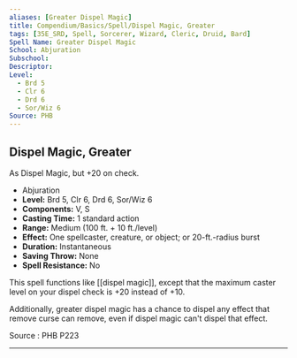 ```yaml
---
aliases: [Greater Dispel Magic]
title: Compendium/Basics/Spell/Dispel Magic, Greater
tags: [35E_SRD, Spell, Sorcerer, Wizard, Cleric, Druid, Bard]
Spell Name: Greater Dispel Magic
School: Abjuration
Subschool: 
Descriptor: 
Level:
  - Brd 5
  - Clr 6
  - Drd 6
  - Sor/Wiz 6
Source: PHB
---
```



## Dispel Magic, Greater

As Dispel Magic, but +20 on check.

*   Abjuration
*   **Level:** Brd 5, Clr 6, Drd 6, Sor/Wiz 6
*   **Components:** V, S
*   **Casting Time:** 1 standard action
*   **Range:** Medium (100 ft. + 10 ft./level)
*   **Effect:** One spellcaster, creature, or object; or 20-ft.-radius burst
*   **Duration:** Instantaneous
*   **Saving Throw:** None
*   **Spell Resistance:** No

This spell functions like [[dispel magic]], except that the maximum caster level on your dispel check is +20 instead of +10.

Additionally, greater dispel magic has a chance to dispel any effect that remove curse can remove, even if dispel magic can't dispel that effect.

Source : PHB P223

---
